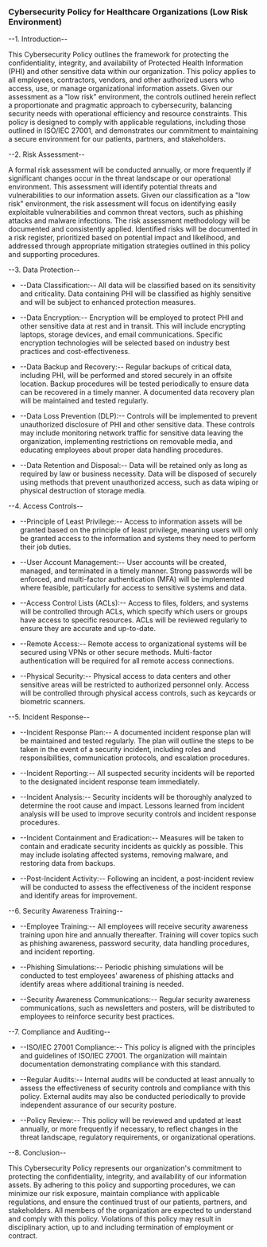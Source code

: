 ### Cybersecurity Policy for Healthcare Organizations (Low Risk Environment)

--1. Introduction--

This Cybersecurity Policy outlines the framework for protecting the confidentiality, integrity, and availability of Protected Health Information (PHI) and other sensitive data within our organization. This policy applies to all employees, contractors, vendors, and other authorized users who access, use, or manage organizational information assets. Given our assessment as a "low risk" environment, the controls outlined herein reflect a proportionate and pragmatic approach to cybersecurity, balancing security needs with operational efficiency and resource constraints. This policy is designed to comply with applicable regulations, including those outlined in ISO/IEC 27001, and demonstrates our commitment to maintaining a secure environment for our patients, partners, and stakeholders.

--2. Risk Assessment--

A formal risk assessment will be conducted annually, or more frequently if significant changes occur in the threat landscape or our operational environment. This assessment will identify potential threats and vulnerabilities to our information assets. Given our classification as a "low risk" environment, the risk assessment will focus on identifying easily exploitable vulnerabilities and common threat vectors, such as phishing attacks and malware infections. The risk assessment methodology will be documented and consistently applied. Identified risks will be documented in a risk register, prioritized based on potential impact and likelihood, and addressed through appropriate mitigation strategies outlined in this policy and supporting procedures.

--3. Data Protection--

-   --Data Classification:-- All data will be classified based on its sensitivity and criticality. Data containing PHI will be classified as highly sensitive and will be subject to enhanced protection measures.

-   --Data Encryption:-- Encryption will be employed to protect PHI and other sensitive data at rest and in transit. This will include encrypting laptops, storage devices, and email communications. Specific encryption technologies will be selected based on industry best practices and cost-effectiveness.

-   --Data Backup and Recovery:-- Regular backups of critical data, including PHI, will be performed and stored securely in an offsite location. Backup procedures will be tested periodically to ensure data can be recovered in a timely manner. A documented data recovery plan will be maintained and tested regularly.

-   --Data Loss Prevention (DLP):-- Controls will be implemented to prevent unauthorized disclosure of PHI and other sensitive data. These controls may include monitoring network traffic for sensitive data leaving the organization, implementing restrictions on removable media, and educating employees about proper data handling procedures.

-   --Data Retention and Disposal:-- Data will be retained only as long as required by law or business necessity. Data will be disposed of securely using methods that prevent unauthorized access, such as data wiping or physical destruction of storage media.

--4. Access Controls--

-   --Principle of Least Privilege:-- Access to information assets will be granted based on the principle of least privilege, meaning users will only be granted access to the information and systems they need to perform their job duties.

-   --User Account Management:-- User accounts will be created, managed, and terminated in a timely manner. Strong passwords will be enforced, and multi-factor authentication (MFA) will be implemented where feasible, particularly for access to sensitive systems and data.

-   --Access Control Lists (ACLs):-- Access to files, folders, and systems will be controlled through ACLs, which specify which users or groups have access to specific resources. ACLs will be reviewed regularly to ensure they are accurate and up-to-date.

-   --Remote Access:-- Remote access to organizational systems will be secured using VPNs or other secure methods. Multi-factor authentication will be required for all remote access connections.

-   --Physical Security:-- Physical access to data centers and other sensitive areas will be restricted to authorized personnel only. Access will be controlled through physical access controls, such as keycards or biometric scanners.

--5. Incident Response--

-   --Incident Response Plan:-- A documented incident response plan will be maintained and tested regularly. The plan will outline the steps to be taken in the event of a security incident, including roles and responsibilities, communication protocols, and escalation procedures.

-   --Incident Reporting:-- All suspected security incidents will be reported to the designated incident response team immediately.

-   --Incident Analysis:-- Security incidents will be thoroughly analyzed to determine the root cause and impact. Lessons learned from incident analysis will be used to improve security controls and incident response procedures.

-   --Incident Containment and Eradication:-- Measures will be taken to contain and eradicate security incidents as quickly as possible. This may include isolating affected systems, removing malware, and restoring data from backups.

-   --Post-Incident Activity:-- Following an incident, a post-incident review will be conducted to assess the effectiveness of the incident response and identify areas for improvement.

--6. Security Awareness Training--

-   --Employee Training:-- All employees will receive security awareness training upon hire and annually thereafter. Training will cover topics such as phishing awareness, password security, data handling procedures, and incident reporting.

-   --Phishing Simulations:-- Periodic phishing simulations will be conducted to test employees' awareness of phishing attacks and identify areas where additional training is needed.

-   --Security Awareness Communications:-- Regular security awareness communications, such as newsletters and posters, will be distributed to employees to reinforce security best practices.

--7. Compliance and Auditing--

-   --ISO/IEC 27001 Compliance:-- This policy is aligned with the principles and guidelines of ISO/IEC 27001. The organization will maintain documentation demonstrating compliance with this standard.

-   --Regular Audits:-- Internal audits will be conducted at least annually to assess the effectiveness of security controls and compliance with this policy. External audits may also be conducted periodically to provide independent assurance of our security posture.

-   --Policy Review:-- This policy will be reviewed and updated at least annually, or more frequently if necessary, to reflect changes in the threat landscape, regulatory requirements, or organizational operations.

--8. Conclusion--

This Cybersecurity Policy represents our organization's commitment to protecting the confidentiality, integrity, and availability of our information assets. By adhering to this policy and supporting procedures, we can minimize our risk exposure, maintain compliance with applicable regulations, and ensure the continued trust of our patients, partners, and stakeholders. All members of the organization are expected to understand and comply with this policy. Violations of this policy may result in disciplinary action, up to and including termination of employment or contract.
